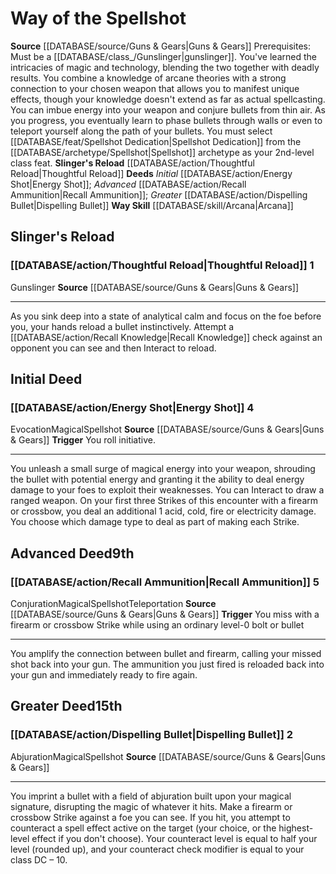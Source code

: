 ﻿---
id: '5'
name: Way of the Spellshot
rarity: Common
source: '[[DATABASE/source/Guns & Gears|Guns & Gears]]'
type: Gunslinger Way

---
# Way of the Spellshot

**Source** [[DATABASE/source/Guns & Gears|Guns & Gears]]
Prerequisites: Must be a [[DATABASE/class_/Gunslinger|gunslinger]].
You've learned the intricacies of magic and technology, blending the two together with deadly results. You combine a knowledge of arcane theories with a strong connection to your chosen weapon that allows you to manifest unique effects, though your knowledge doesn't extend as far as actual spellcasting. You can imbue energy into your weapon and conjure bullets from thin air. As you progress, you eventually learn to phase bullets through walls or even to teleport yourself along the path of your bullets.
You must select [[DATABASE/feat/Spellshot Dedication|Spellshot Dedication]] from the [[DATABASE/archetype/Spellshot|Spellshot]] archetype as your 2nd-level class feat.
**Slinger's Reload** [[DATABASE/action/Thoughtful Reload|Thoughtful Reload]]
**Deeds** _Initial_ [[DATABASE/action/Energy Shot|Energy Shot]]; _Advanced_ [[DATABASE/action/Recall Ammunition|Recall Ammunition]]; _Greater_ [[DATABASE/action/Dispelling Bullet|Dispelling Bullet]]
**Way Skill** [[DATABASE/skill/Arcana|Arcana]]

## Slinger's Reload

### [[DATABASE/action/Thoughtful Reload|Thoughtful Reload]] <span class="action-icon">1</span>

<span class="item-trait">Gunslinger</span>
**Source** [[DATABASE/source/Guns & Gears|Guns & Gears]]

---
As you sink deep into a state of analytical calm and focus on the foe before you, your hands reload a bullet instinctively. Attempt a [[DATABASE/action/Recall Knowledge|Recall Knowledge]] check against an opponent you can see and then Interact to reload.

## Initial Deed

### [[DATABASE/action/Energy Shot|Energy Shot]] <span class="action-icon">4</span>

<span class="item-trait">Evocation</span><span class="item-trait">Magical</span><span class="item-trait">Spellshot</span>
**Source** [[DATABASE/source/Guns & Gears|Guns & Gears]]
**Trigger** You roll initiative.

---
You unleash a small surge of magical energy into your weapon, shrouding the bullet with potential energy and granting it the ability to deal energy damage to your foes to exploit their weaknesses. You can Interact to draw a ranged weapon. On your first three Strikes of this encounter with a firearm or crossbow, you deal an additional 1 acid, cold, fire or electricity damage. You choose which damage type to deal as part of making each Strike.

## Advanced Deed<span class="item-type">9th</span>

### [[DATABASE/action/Recall Ammunition|Recall Ammunition]] <span class="action-icon">5</span>

<span class="item-trait">Conjuration</span><span class="item-trait">Magical</span><span class="item-trait">Spellshot</span><span class="item-trait">Teleportation</span>
**Source** [[DATABASE/source/Guns & Gears|Guns & Gears]]
**Trigger** You miss with a firearm or crossbow Strike while using an ordinary level-0 bolt or bullet

---
You amplify the connection between bullet and firearm, calling your missed shot back into your gun. The ammunition you just fired is reloaded back into your gun and immediately ready to fire again.

## Greater Deed<span class="item-type">15th</span>

### [[DATABASE/action/Dispelling Bullet|Dispelling Bullet]] <span class="action-icon">2</span>

<span class="item-trait">Abjuration</span><span class="item-trait">Magical</span><span class="item-trait">Spellshot</span>
**Source** [[DATABASE/source/Guns & Gears|Guns & Gears]]

---
You imprint a bullet with a field of abjuration built upon your magical signature, disrupting the magic of whatever it hits. Make a firearm or crossbow Strike against a foe you can see. If you hit, you attempt to counteract a spell effect active on the target (your choice, or the highest-level effect if you don't choose). Your counteract level is equal to half your level (rounded up), and your counteract check modifier is equal to your class DC – 10.